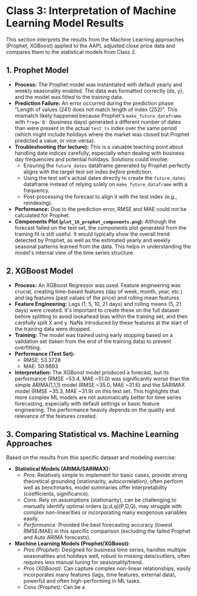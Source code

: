 # Class 3: Interpretation of Machine Learning Model Results

This section interprets the results from the Machine Learning approaches (Prophet, XGBoost) applied to the AAPL adjusted close price data and compares them to the statistical models from Class 2.

## 1. Prophet Model

*   **Process:** The Prophet model was instantiated with default yearly and weekly seasonality enabled. The data was formatted correctly (ds, y), and the model was fitted to the training data.
*   **Prediction Failure:** An error occurred during the prediction phase: "Length of values (241) does not match length of index (252)". This mismatch likely happened because Prophet's `make_future_dataframe` with `freq='B'` (business days) generated a different number of dates than were present in the actual `test_ts` index over the same period (which might include holidays where the market was closed but Prophet predicted a value, or vice-versa). 
*   **Troubleshooting (for lecture):** This is a valuable teaching point about handling date indices carefully, especially when dealing with business day frequencies and potential holidays. Solutions could involve:
    *   Ensuring the `future_dates` dataframe generated by Prophet perfectly aligns with the target test set index *before* prediction.
    *   Using the test set's actual dates directly to create the `future_dates` dataframe instead of relying solely on `make_future_dataframe` with a frequency.
    *   Post-processing the forecast to align it with the test index (e.g., reindexing).
*   **Performance:** Due to the prediction error, RMSE and MAE could not be calculated for Prophet.
*   **Components Plot (`plot_16_prophet_components.png`):** Although the forecast failed on the test set, the components plot generated from the training fit is still useful. It would typically show the overall trend detected by Prophet, as well as the estimated yearly and weekly seasonal patterns learned from the data. This helps in understanding the model's internal view of the time series structure.

## 2. XGBoost Model

*   **Process:** An XGBoost Regressor was used. Feature engineering was crucial, creating time-based features (day of week, month, year, etc.) and lag features (past values of the price) and rolling mean features.
*   **Feature Engineering:** Lags (1, 5, 10, 21 days) and rolling means (5, 21 days) were created. It's important to create these on the full dataset before splitting to avoid lookahead bias within the training set, and then carefully split X and y. NaNs introduced by these features at the start of the training data were dropped.
*   **Training:** The model was trained using early stopping based on a validation set (taken from the end of the training data) to prevent overfitting.
*   **Performance (Test Set):**
    *   RMSE: 53.3728
    *   MAE: 50.9893
*   **Interpretation:** The XGBoost model produced a forecast, but its performance (RMSE ~53.4, MAE ~51.0) was significantly worse than the simple ARIMA(1,1,1) model (RMSE ~35.0, MAE ~31.6) and the SARIMAX model (RMSE ~35.3, MAE ~31.9) on this test set. This highlights that more complex ML models are not automatically better for time series forecasting, especially with default settings or basic feature engineering. The performance heavily depends on the quality and relevance of the features created.

## 3. Comparing Statistical vs. Machine Learning Approaches

Based on the results from this specific dataset and modeling exercise:

*   **Statistical Models (ARIMA/SARIMAX):**
    *   *Pros:* Relatively simple to implement for basic cases, provide strong theoretical grounding (stationarity, autocorrelation), often perform well as benchmarks, model summaries offer interpretability (coefficients, significance).
    *   *Cons:* Rely on assumptions (stationarity), can be challenging to manually identify optimal orders (p,d,q)(P,D,Q), may struggle with complex non-linearities or incorporating many exogenous variables easily.
    *   *Performance:* Provided the best forecasting accuracy (lowest RMSE/MAE) in this specific comparison (excluding the failed Prophet and Auto ARIMA forecasts).
*   **Machine Learning Models (Prophet/XGBoost):**
    *   *Pros (Prophet):* Designed for business time series, handles multiple seasonalities and holidays well, robust to missing data/outliers, often requires less manual tuning for seasonality/trend.
    *   *Pros (XGBoost):* Can capture complex non-linear relationships, easily incorporates many features (lags, time features, external data), powerful and often high-performing in ML tasks.
    *   *Cons (Prophet):* Can be a 
